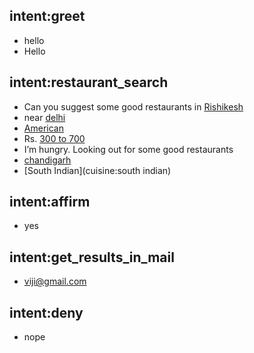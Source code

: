 ## intent:greet
- hello
- Hello

## intent:restaurant_search
- Can you suggest some good restaurants in [Rishikesh](location)
- near [delhi](location:Delhi)
- [American](cuisine:american)
- Rs. [300 to 700](price:400)
- I’m hungry. Looking out for some good restaurants
- [chandigarh](location:Chandigarh)
- [South Indian](cuisine:south indian)

## intent:affirm
- yes

## intent:get_results_in_mail
- [viji@gmail.com](email)

## intent:deny
- nope

